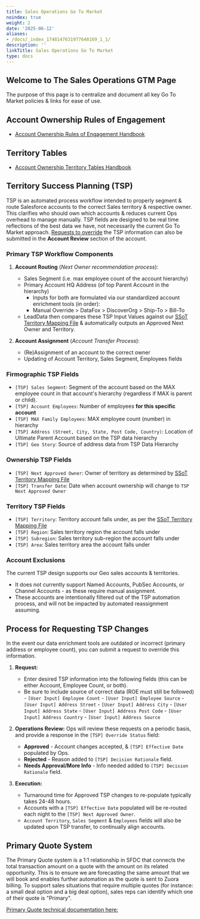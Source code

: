 ```yaml
---
title: Sales Operations Go To Market
noindex: true
weight: 2
date: '2025-06-12'
aliases:
- /docs/_index_1748147631977648169_1_1/
description: ''
linkTitle: Sales Operations Go To Market
type: docs
---
```


## Welcome to The Sales Operations GTM Page

The purpose of this page is to centralize and document all key Go To Market policies & links for ease of use.

## Account Ownership Rules of Engagement

- [Account Ownership Rules of Engagement Handbook](/handbook/sales/field-operations/gtm-resources/)

## Territory Tables

- [Account Ownership Territory Tables Handbook](/handbook/sales/territories/)

## Territory Success Planning (TSP)

TSP is an automated process workflow intended to properly segment & route Salesforce accounts to the correct Sales territory & respective owner. This clarifies who should own which accounts & reduces current Ops overhead to manage manually. TSP fields are designed to be real time reflections of the best data we have, not necessarily the current Go To Market approach. [Requests to override](https://gitlab.com/gitlab-com/www-gitlab-com/-/edit/tsp-process-overview-updates/source/handbook/sales/field-operations/sales-operations/go-to-market/index.html.md?from_merge_request_iid=49546#process-for-requesting-tsp-changes) the TSP information can also be submitted in the **Account Review** section of the account.

### Primary TSP Workflow Components

1. **Account Routing** (*Next Owner recommendation process*):
    - Sales Segment (i.e. max employee count of the account hierarchy)
    - Primary Account HQ Address (of top Parent Account in the hierarchy)
        - Inputs for both are formulated via our standardized account enrichment tools (in order):
        - Manual Override  >  DataFox  >  DiscoverOrg  >   Ship-To  >   Bill-To
    - LeadData then compares these TSP Input Values against our [SSoT Territory Mapping File](https://docs.google.com/spreadsheets/d/1iTDCaHN-i_xrfiv_Tkg27lYbZ3LHsERySkvv4cPsSNo/edit#gid=720021722) & automatically outputs an Approved Next Owner and Territory.

1. **Account Assignment** (*Account Transfer Process*):
    - (Re)Assignment of an account to the correct owner
    - Updating of Account Territory, Sales Segment, Employees fields

### Firmographic TSP Fields

- `[TSP] Sales Segment`: Segment of the account based on the MAX employee count in that account's hierarchy (regardless if MAX is parent or child).
- `[TSP] Account Employees`: Number of employees **for this specific account**
- `[TSP] MAX Family Employees`:  MAX employee count (number) in hierarchy
- `[TSP] Address (Street, City, State, Post Code, Country)`: Location of Ultimate Parent Account based on the TSP data hierarchy
- `[TSP] Geo Story`: Source of address data from TSP Data Hierarchy

### Ownership TSP Fields

- `[TSP] Next Approved Owner`: Owner of territory as determined by [SSoT Territory Mapping File](https://docs.google.com/spreadsheets/d/1iTDCaHN-i_xrfiv_Tkg27lYbZ3LHsERySkvv4cPsSNo/edit#gid=720021722)
- `[TSP] Transfer Date`: Date when account ownership will change to `TSP Next Approved Owner`

### Territory TSP Fields

- `[TSP] Territory`: Territory account falls under, as per the [SSoT Territory Mapping File](https://docs.google.com/spreadsheets/d/1iTDCaHN-i_xrfiv_Tkg27lYbZ3LHsERySkvv4cPsSNo/edit#gid=720021722)
- `[TSP] Region`: Sales territory region the account falls under
- `[TSP] Subregion`: Sales territory sub-region the account falls under
- `[TSP] Area`: Sales territory area the account falls under

### Account Exclusions

The current TSP design supports our Geo sales accounts & territories.

- It does not currently support Named Accounts, PubSec Accounts, or Channel Accounts - as these require manual assignment.
- These accounts are intentionally filtered out of the TSP automation process, and will not be impacted by automated reassignment assuming.

## Process for Requesting TSP Changes

In the event our data enrichment tools are outdated or incorrect (primary address or employee count), you can submit a request to override this information.

1. **Request:**
    - Enter desired TSP information into the following fields (this can be either Account, Employee Count, or both).
    - Be sure to include source of correct data (ROE must still be followed)
          - `[User Input] Employee Count`
          - `[User Input] Employee Source`
          - `[User Input] Address Street`
          - `[User Input] Address City`
          - `[User Input] Address State`
          - `[User Input] Address Post Code`
          - `[User Input] Address Country`
          - `[User Input] Address Source`

1. **Operations Review:**
Ops will review these requests on a periodic basis, and provide a response in the `[TSP] Override Status` field:
    - **Approved** - Account changes accepted, & `[TSP] Effective Date` populated by Ops.
    - **Rejected** - Reason added to `[TSP] Decision Rationale` field.
    - **Needs Approval/More Info** - Info needed added to `[TSP] Decision Rationale` field.<p/>
1. **Execution:**
    - Turnaround time for Approved TSP changes to re-populate typically takes 24-48 hours.
    - Accounts with a `[TSP] Effective Date` populated will be re-routed each night to the `[TSP] Next Approved Owner`.
    - `Account Territory`, `Sales Segment` & `Employees` fields will also be updated upon TSP transfer, to continually align accounts.

## **Primary Quote System**

The Primary Quote system is a 1:1 relationship in SFDC that connects the total transaction amount on a quote with the amount on its related opportunity. This is to ensure we are forecasting the same amount that we will book and enables further automation as the quote is sent to Zuora billing. To support sales situations that require multiple quotes (for instance: a small deal option and a big deal option), sales reps can identify which one of their quote is "Primary".

[Primary Quote technical documentation here:](/handbook/sales/field-operations/sales-systems/gtm-technical-documentation/#primary-quote-system)
